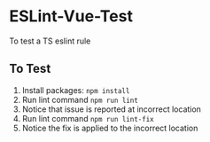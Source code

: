 # ESLint-Vue-Test
To test a TS eslint rule

## To Test
1. Install packages: `npm install`
2. Run lint command `npm run lint`
3. Notice that issue is reported at incorrect location
4. Run lint command `npm run lint-fix`
5. Notice the fix is applied to the incorrect location
